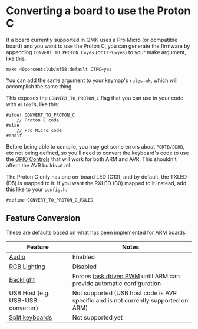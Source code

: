 # Converting a board to use the Proton C

If a board currently supported in QMK uses a Pro Micro (or compatible board) and you want to use the Proton C, you can generate the firmware by appending `CONVERT_TO_PROTON_C=yes` (or `CTPC=yes`) to your make argument, like this:

    make 40percentclub/mf68:default CTPC=yes

You can add the same argument to your keymap's `rules.mk`, which will accomplish the same thing.

This exposes the `CONVERT_TO_PROTON_C` flag that you can use in your code with `#ifdef`s, like this:

    #ifdef CONVERT_TO_PROTON_C
        // Proton C code
    #else
        // Pro Micro code
    #endif

Before being able to compile, you may get some errors about `PORTB/DDRB`, etc not being defined, so you'll need to convert the keyboard's code to use the [GPIO Controls](internals_gpio_control.md) that will work for both ARM and AVR. This shouldn't affect the AVR builds at all.

The Proton C only has one on-board LED (C13), and by default, the TXLED (D5) is mapped to it. If you want the RXLED (B0) mapped to it instead, add this like to your `config.h`:

    #define CONVERT_TO_PROTON_C_RXLED

## Feature Conversion

These are defaults based on what has been implemented for ARM boards.

| Feature                             | Notes                                                                                                            |
|-------------------------------------|------------------------------------------------------------------------------------------------------------------|
| [Audio](feature_audio.md)           | Enabled                                                                                                          |  
| [RGB Lighting](feature_rgblight.md) | Disabled                                                                                                         |
| [Backlight](feature_backlight.md)   | Forces [task driven PWM](feature_backlight.md#software-pwm-driver) until ARM can provide automatic configuration |
| USB Host (e.g. USB-USB converter)   | Not supported (USB host code is AVR specific and is not currently supported on ARM)                              |
| [Split keyboards](feature_split_keyboard.md) | Not supported yet                                                                                       |
